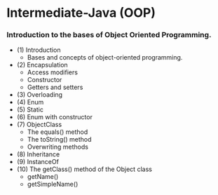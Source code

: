 # Intermediate-Java (OOP)

### Introduction to the bases of Object Oriented Programming.

  - (1) Introduction
      - Bases and concepts of object-oriented programming.
  - (2) Encapsulation
      - Access modifiers
      - Constructor
      - Getters and setters
  - (3) Overloading
  - (4) Enum
  - (5) Static
  - (6) Enum with constructor
  - (7) ObjectClass
      - The equals() method
      - The toString() method
      - Overwriting methods
  - (8) Inheritance
  - (9) InstanceOf
  - (10) The getClass() method of the Object class
      - getName()
      - getSimpleName()
